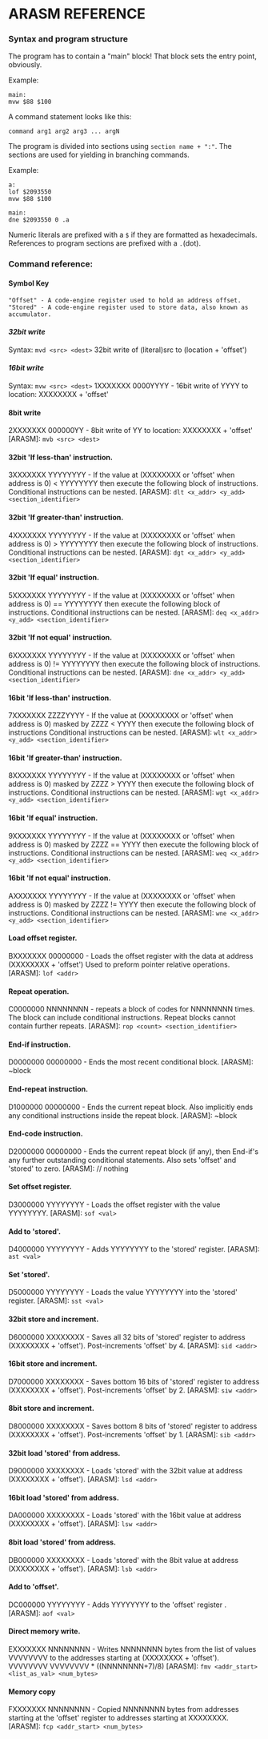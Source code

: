 # ARASM REFERENCE

### Syntax and program structure
The program has to contain a "main" block!
That block sets the entry point, obviously.

Example:

    main:
    mvw $88 $100

A command statement looks like this:

    command arg1 arg2 arg3 ... argN

The program is divided into sections using ```section name + ":"```.
The sections are used for yielding in branching commands.

Example:

    a:
    lof $2093550
    mvw $88 $100

    main:
    dne $2093550 0 .a

Numeric literals are prefixed with a ```$``` if they are formatted as hexadecimals.
References to program sections are prefixed with a ```.```(dot).


### Command reference:

#### Symbol Key
    "Offset" - A code-engine register used to hold an address offset.
    "Stored" - A code-engine register used to store data, also known as accumulator.

#### _32bit write_
Syntax: ```mvd <src> <dest>```
32bit write of (literal)src to (location + 'offset')


#### _16bit write_
Syntax: ```mvw <src> <dest>```
1XXXXXXX 0000YYYY - 16bit write of YYYY to location: XXXXXXXX + 'offset'

#### 8bit write
2XXXXXXX 000000YY - 8bit write of YY to location: XXXXXXXX + 'offset'
[ARASM]: ```mvb <src> <dest>```

#### 32bit 'If less-than' instruction.
3XXXXXXX YYYYYYYY - If the value at (XXXXXXXX or 'offset' when address is 0) < YYYYYYYY then execute the following block of instructions.
Conditional instructions can be nested.
[ARASM]: ```dlt <x_addr> <y_add> <section_identifier>```

#### 32bit 'If greater-than' instruction.
4XXXXXXX YYYYYYYY - If the value at (XXXXXXXX or 'offset' when address is 0) > YYYYYYYY then execute the following block of instructions.
Conditional instructions can be nested.
[ARASM]: ```dgt <x_addr> <y_add> <section_identifier>```

#### 32bit 'If equal' instruction.
5XXXXXXX YYYYYYYY - If the value at (XXXXXXXX or 'offset' when address is 0) == YYYYYYYY then execute the following block of instructions.
Conditional instructions can be nested.
[ARASM]: ```deq <x_addr> <y_add> <section_identifier>```

#### 32bit 'If not equal' instruction.
6XXXXXXX YYYYYYYY - If the value at (XXXXXXXX or 'offset' when address is 0) != YYYYYYYY then execute the following block of instructions.
Conditional instructions can be nested.
[ARASM]: ```dne <x_addr> <y_add> <section_identifier>```

#### 16bit 'If less-than' instruction.
7XXXXXXX ZZZZYYYY - If the value at (XXXXXXXX or 'offset' when address is 0) masked by ZZZZ < YYYY then execute the following block of instructions
Conditional instructions can be nested.
[ARASM]: ```wlt <x_addr> <y_add> <section_identifier>```

#### 16bit 'If greater-than' instruction.
8XXXXXXX YYYYYYYY - If the value at (XXXXXXXX or 'offset' when address is 0) masked by ZZZZ > YYYY then execute the following block of instructions.
Conditional instructions can be nested.
[ARASM]: ```wgt <x_addr> <y_add> <section_identifier>```

#### 16bit 'If equal' instruction.
9XXXXXXX YYYYYYYY - If the value at (XXXXXXXX or 'offset' when address is 0) masked by ZZZZ == YYYY then execute the following block of instructions.
Conditional instructions can be nested.
[ARASM]: ```weq <x_addr> <y_add> <section_identifier>```

#### 16bit 'If not equal' instruction.
AXXXXXXX YYYYYYYY - If the value at (XXXXXXXX or 'offset' when address is 0) masked by ZZZZ != YYYY then execute the following block of instructions.
Conditional instructions can be nested.
[ARASM]: ```wne <x_addr> <y_add> <section_identifier>```

#### Load offset register.
BXXXXXXX 00000000 - Loads the offset register with the data at address (XXXXXXXX + 'offset')
Used to preform pointer relative operations.
[ARASM]: ```lof <addr>```

#### Repeat operation.
C0000000 NNNNNNNN - repeats a block of codes for NNNNNNNN times. The block can include conditional instructions.
Repeat blocks cannot contain further repeats.
[ARASM]: ```rop <count> <section_identifier>```

#### End-if instruction.
D0000000 00000000 - Ends the most recent conditional block.
[ARASM]: ~block

#### End-repeat instruction.
D1000000 00000000 - Ends the current repeat block. Also implicitly ends any conditional instructions inside the repeat block.
[ARASM]: ~block

#### End-code instruction.
D2000000 00000000 - Ends the current repeat block (if any), then End-if's any further outstanding conditional statements.
Also sets 'offset' and 'stored' to zero.
[ARASM]: // nothing

#### Set offset register.
D3000000 YYYYYYYY - Loads the offset register with the value YYYYYYYY.
[ARASM]: ```sof <val>```

#### Add to 'stored'.
D4000000 YYYYYYYY - Adds YYYYYYYY to the 'stored' register.
[ARASM]: ```ast <val>```

#### Set 'stored'.
D5000000 YYYYYYYY - Loads the value YYYYYYYY into the 'stored' register.
[ARASM]: ```sst <val>```

#### 32bit store and increment.
D6000000 XXXXXXXX - Saves all 32 bits of 'stored' register to address (XXXXXXXX + 'offset'). Post-increments 'offset' by 4.
[ARASM]: ```sid <addr>```

#### 16bit store and increment.
D7000000 XXXXXXXX - Saves bottom 16 bits of 'stored' register to address (XXXXXXXX + 'offset'). Post-increments 'offset' by 2.
[ARASM]: ```siw <addr>```

#### 8bit store and increment.
D8000000 XXXXXXXX - Saves bottom 8 bits of 'stored' register to address (XXXXXXXX + 'offset'). Post-increments 'offset' by 1.
[ARASM]: ```sib <addr>```

#### 32bit load 'stored' from address.
D9000000 XXXXXXXX - Loads 'stored' with the 32bit value at address (XXXXXXXX + 'offset').
[ARASM]: ```lsd <addr>```

#### 16bit load 'stored' from address.
DA000000 XXXXXXXX - Loads 'stored' with the 16bit value at address (XXXXXXXX + 'offset').
[ARASM]: ```lsw <addr>```

#### 8bit load 'stored' from address.
DB000000 XXXXXXXX - Loads 'stored' with the 8bit value at address (XXXXXXXX + 'offset').
[ARASM]: ```lsb <addr>```

#### Add to 'offset'.
DC000000 YYYYYYYY - Adds YYYYYYYY to the 'offset' register .
[ARASM]: ```aof <val>```

#### Direct memory write.
EXXXXXXX NNNNNNNN - Writes NNNNNNNN bytes from the list of values VVVVVVVV to the addresses starting at (XXXXXXXX + 'offset').
VVVVVVVV VVVVVVVV *
((NNNNNNNN+7)/8)
[ARASM]: ```fmv <addr_start> <list_as_val> <num_bytes>```

#### Memory copy
FXXXXXXX NNNNNNNN - Copied NNNNNNNN bytes from addresses starting at the 'offset' register to addresses starting at XXXXXXXX.
[ARASM]: ```fcp <addr_start> <num_bytes>```
